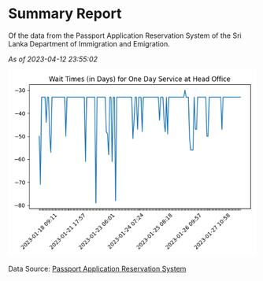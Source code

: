 # Summary Report

Of the data from the Passport Application Reservation System of the Sri Lanka Department of Immigration and Emigration.

*As of 2023-04-12 23:55:02*

![Wait Time Chart](summary.wait_time_chart.png)

Data Source: [Passport Application Reservation System](https://eservices.immigration.gov.lk:8443/appointment/pages/reservationApplication.xhtml)